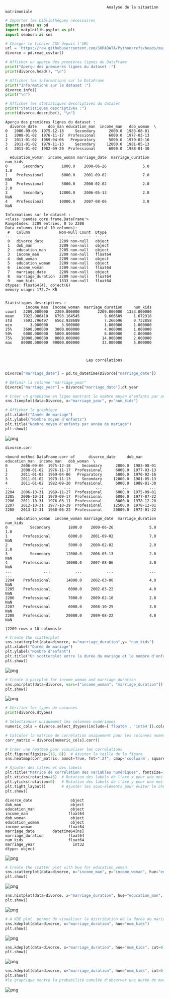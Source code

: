                                                  Analyse de la situation matrimoniale 


```python
# Importer les bibliothèques nécessaires
import pandas as pd
import matplotlib.pyplot as plt
import seaborn as sns

# Charger le fichier CSV depuis l'URL
url = 'https://raw.githubusercontent.com/SORADATA/Python/refs/heads/main/Dataset/divorce.csv'
divorce = pd.read_csv(url)

# Afficher un aperçu des premières lignes du DataFrame
print("Aperçu des premières lignes du dataset :")
print(divorce.head(), "\n")

# Afficher les informations sur le DataFrame
print("Informations sur le dataset :")
divorce.info()
print("\n")

# Afficher les statistiques descriptives du dataset
print("Statistiques descriptives :")
print(divorce.describe(), "\n")


```

    Aperçu des premières lignes du dataset :
      divorce_date     dob_man education_man  income_man   dob_woman  \
    0   2006-09-06  1975-12-18     Secondary      2000.0  1983-08-01   
    1   2008-01-02  1976-11-17  Professional      6000.0  1977-03-13   
    2   2011-01-02  1969-04-06   Preparatory      5000.0  1970-02-16   
    3   2011-01-02  1979-11-13     Secondary     12000.0  1981-05-13   
    4   2011-01-02  1982-09-20  Professional      6000.0  1988-01-30   
    
      education_woman  income_woman marriage_date  marriage_duration  num_kids  
    0       Secondary        1800.0    2000-06-26                5.0       1.0  
    1    Professional        6000.0    2001-09-02                7.0       NaN  
    2    Professional        5000.0    2000-02-02                2.0       2.0  
    3       Secondary       12000.0    2006-05-13                2.0       NaN  
    4    Professional       10000.0    2007-08-06                3.0       NaN   
    
    Informations sur le dataset :
    <class 'pandas.core.frame.DataFrame'>
    RangeIndex: 2209 entries, 0 to 2208
    Data columns (total 10 columns):
     #   Column             Non-Null Count  Dtype  
    ---  ------             --------------  -----  
     0   divorce_date       2209 non-null   object 
     1   dob_man            2209 non-null   object 
     2   education_man      2205 non-null   object 
     3   income_man         2209 non-null   float64
     4   dob_woman          2209 non-null   object 
     5   education_woman    2209 non-null   object 
     6   income_woman       2209 non-null   float64
     7   marriage_date      2209 non-null   object 
     8   marriage_duration  2209 non-null   float64
     9   num_kids           1333 non-null   float64
    dtypes: float64(4), object(6)
    memory usage: 172.7+ KB
    
    
    Statistiques descriptives :
             income_man  income_woman  marriage_duration     num_kids
    count   2209.000000   2209.000000        2209.000000  1333.000000
    mean    7922.986410   6793.164545           9.606609     1.672918
    std     7693.796497   6562.928689           7.266696     0.732858
    min        3.000000      3.500000           1.000000     1.000000
    25%     3600.000000   3000.000000           4.000000     1.000000
    50%     6000.000000   5000.000000           8.000000     2.000000
    75%    10000.000000   8000.000000          14.000000     2.000000
    max    80000.000000  90000.000000          32.000000     5.000000 
    
    

                                        Les corrélations 


```python

Divorce["marriage_date"] = pd.to_datetime(Divorce["marriage_date"])

# Définir la colonne "marriage_year"
Divorce["marriage_year"] = Divorce["marriage_date"].dt.year

# Créer un graphique en ligne montrant le nombre moyen d'enfants par année de mariage
sns.lineplot(data=Divorce, x="marriage_year", y="num_kids")

# Afficher le graphique
plt.xlabel("Année de mariage")
plt.ylabel("Nombre moyen d'enfants")
plt.title("Nombre moyen d'enfants par année de mariage")
plt.show()

```


    
![png](output_3_0.png)
    



```python
divorce.corr
```




    <bound method DataFrame.corr of      divorce_date     dob_man education_man  income_man   dob_woman  \
    0      2006-09-06  1975-12-18     Secondary      2000.0  1983-08-01   
    1      2008-01-02  1976-11-17  Professional      6000.0  1977-03-13   
    2      2011-01-02  1969-04-06   Preparatory      5000.0  1970-02-16   
    3      2011-01-02  1979-11-13     Secondary     12000.0  1981-05-13   
    4      2011-01-02  1982-09-20  Professional      6000.0  1988-01-30   
    ...           ...         ...           ...         ...         ...   
    2204   2006-10-31  1969-11-27  Professional      6000.0  1975-09-01   
    2205   2006-10-31  1970-09-17  Professional      6000.0  1977-07-22   
    2206   2011-10-31  1976-03-11  Professional      8000.0  1978-12-28   
    2207   2012-10-31  1977-10-29  Professional     12500.0  1978-12-01   
    2208   2013-12-31  1960-06-22  Professional     20000.0  1972-01-22   
    
         education_woman  income_woman marriage_date  marriage_duration  num_kids  
    0          Secondary        1800.0    2000-06-26                5.0       1.0  
    1       Professional        6000.0    2001-09-02                7.0       NaN  
    2       Professional        5000.0    2000-02-02                2.0       2.0  
    3          Secondary       12000.0    2006-05-13                2.0       NaN  
    4       Professional       10000.0    2007-08-06                3.0       NaN  
    ...              ...           ...           ...                ...       ...  
    2204    Professional       14000.0    2002-03-08                4.0       NaN  
    2205    Professional        6000.0    2002-03-22                4.0       NaN  
    2206    Professional        7000.0    2009-02-10                2.0       NaN  
    2207    Professional        6000.0    2008-10-25                3.0       NaN  
    2208    Professional       20000.0    2009-08-22                4.0       NaN  
    
    [2209 rows x 10 columns]>




```python
# Create the scatterplot
sns.scatterplot(data=divorce, x="marriage_duration",y= "num_kids")
plt.xlabel("Durée de mariage")
plt.ylabel("Nombre d'enfant")
plt.title("Un scatterplot entre la durée du mariage et le nombre d'enfant ")
plt.show()
```


    
![png](output_5_0.png)
    



```python
# Create a pairplot for income_woman and marriage_duration
sns.pairplot(data=divorce, vars=["income_woman", "marriage_duration"])
plt.show()
```


    
![png](output_6_0.png)
    



```python
# Vérifier les types de colonnes
print(divorce.dtypes)

# Sélectionner uniquement les colonnes numériques
numeric_cols = divorce.select_dtypes(include=['float64', 'int64']).columns

# Calculer la matrice de corrélation uniquement pour les colonnes numériques
corr_matrix = divorce[numeric_cols].corr()

# Créer une heatmap pour visualiser les corrélations
plt.figure(figsize=(10, 8))  # Ajuster la taille de la figure
sns.heatmap(corr_matrix, annot=True, fmt=".2f", cmap='coolwarm', square=True, cbar=True)

# Ajouter des titres et des labels
plt.title("Matrice de corrélation des variables numériques", fontsize=16)
plt.xticks(rotation=45)  # Rotation des labels de l'axe x pour une meilleure lisibilité
plt.yticks(rotation=0)   # Rotation des labels de l'axe y pour une meilleure lisibilité
plt.tight_layout()       # Ajuster les sous-éléments pour éviter le chevauchement
plt.show()

```

    divorce_date                 object
    dob_man                      object
    education_man                object
    income_man                  float64
    dob_woman                    object
    education_woman              object
    income_woman                float64
    marriage_date        datetime64[ns]
    marriage_duration           float64
    num_kids                    float64
    marriage_year                 int32
    dtype: object
    


    
![png](output_7_1.png)
    



```python
# Create the scatter plot with hue for education_woman
sns.scatterplot(data=divorce, x="income_man", y="income_woman", hue="education_woman")
plt.show()
```


    
![png](output_8_0.png)
    



```python
sns.histplot(data=divorce, x="marriage_duration", hue="education_man", binwidth=1)
plt.show()
```


    
![png](output_9_0.png)
    



```python
# A KDE plot  permet de visualiser la distribution de la durée du mariage en fonction du nombre d'enfants
sns.kdeplot(data=divorce, x="marriage_duration", hue="num_kids")
plt.show()
```


    
![png](output_10_0.png)
    



```python
sns.kdeplot(data=divorce, x="marriage_duration", hue="num_kids", cut=0)
plt.show()
```


    
![png](output_11_0.png)
    



```python
sns.kdeplot(data=divorce, x="marriage_duration", hue="num_kids", cut=0, cumulative=True)
plt.show()
#le graphique montre la probabilité cumulée d'observer une durée de mariage inférieure ou égale à une certaine valeur sur l'axe X. En d'autres termes, il représente la proportion de mariages ayant une durée de mariage inférieure ou égale à chaque point de l'axe X.
```


    
![png](output_12_0.png)
    



```python

```
